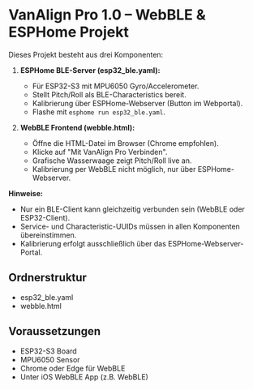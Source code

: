# VanAlign Pro 1.0 – WebBLE & ESPHome Projekt

Dieses Projekt besteht aus drei Komponenten:

1. **ESPHome BLE-Server (esp32_ble.yaml):**
   - Für ESP32-S3 mit MPU6050 Gyro/Accelerometer.
   - Stellt Pitch/Roll als BLE-Characteristics bereit.
   - Kalibrierung über ESPHome-Webserver (Button im Webportal).
   - Flashe mit `esphome run esp32_ble.yaml`.

2. **WebBLE Frontend (webble.html):**
   - Öffne die HTML-Datei im Browser (Chrome empfohlen).
   - Klicke auf "Mit VanAlign Pro Verbinden".
   - Grafische Wasserwaage zeigt Pitch/Roll live an.
   - Kalibrierung per WebBLE nicht möglich, nur über ESPHome-Webserver.


**Hinweise:**
- Nur ein BLE-Client kann gleichzeitig verbunden sein (WebBLE oder ESP32-Client).
- Service- und Characteristic-UUIDs müssen in allen Komponenten übereinstimmen.
- Kalibrierung erfolgt ausschließlich über das ESPHome-Webserver-Portal.

## Ordnerstruktur
- esp32_ble.yaml
- webble.html

## Voraussetzungen
- ESP32-S3 Board
- MPU6050 Sensor
- Chrome oder Edge für WebBLE
- Unter iOS WebBLE App (z.B. WebBLE)
